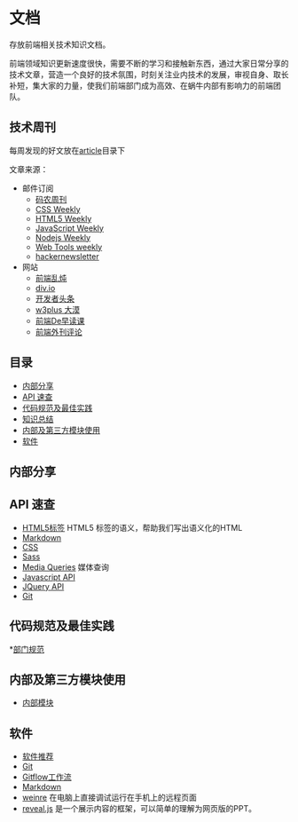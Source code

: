 # 文档

存放前端相关技术知识文档。

前端领域知识更新速度很快，需要不断的学习和接触新东西，通过大家日常分享的技术文章，营造一个良好的技术氛围，时刻关注业内技术的发展，审视自身、取长补短，集大家的力量，使我们前端部门成为高效、在蜗牛内部有影响力的前端团队。

## 技术周刊

每周发现的好文放在[article](http://gitlab.woniu.com/tool/doc/tree/master/article)目录下

文章来源：

* 邮件订阅
	* [码农周刊](http://weekly.manong.io/)
	* [CSS Weekly](http://css-weekly.com/)
	* [HTML5 Weekly](http://html5weekly.com/)
	* [JavaScript Weekly](http://javascriptweekly.com/)
	* [Nodejs Weekly](http://nodeweekly.com/)
	* [Web Tools weekly](http://webtoolsweekly.com/)
	* [hackernewsletter](http://www.hackernewsletter.com/)
* 网站
	* [前端乱炖](http://www.html-js.com/)
	* [div.io](http://div.io/)
	* [开发者头条](http://toutiao.io/)
	* [w3plus 大漠](http://www.w3cplus.com/)
	* [前端De早读课](http://www.zaoduke.net/)
	* [前端外刊评论](http://zhuanlan.zhihu.com/FrontendMagazine)




## 目录
* [内部分享](#share)
* [API 速查](#cheat-sheets)
* [代码规范及最佳实践](#code-style)
* [知识总结](#knowledge)
* [内部及第三方模块使用](#demo)
* [软件](#software)



## 内部分享




## <a name="cheat-sheets">API 速查</a>
* [HTML5标签](http://websitesetup.org/html5-cheat-sheet/) HTML5 标签的语义，帮助我们写出语义化的HTML
* [Markdown](http://warpedvisions.org/projects/markdown-cheat-sheet)
* [CSS](http://overapi.com/css/)
* [Sass](http://aepicos.com/blog/sass-cheat-sheet/)
* [Media Queries](http://mac-blog.org.ua/css-3-media-queries-cheat-sheet/) 媒体查询
* [Javascript API](http://overapi.com/javascript/)
* [JQuery API](http://oscarotero.com/jquery/)
* [Git](http://www.git-tower.com/blog/git-cheat-sheet/)


## <a name="code-style">代码规范及最佳实践</a>

*[部门规范](http://ued.woniu.com/f2e/rule.html)


## <a name="demo">内部及第三方模块使用</a>

* [内部模块](http://ued.woniu.com/f2e/modul.html)


## <a name="software">软件</a>
* [软件推荐](software/suggest.md)
* [Git](software/git.md)
* [Gitflow工作流](software/gitflow.md)
* [Markdown](software/markdown.md)
* [weinre](software/weinre.md) 在电脑上直接调试运行在手机上的远程页面
* [reveal.js](software/reveal.js.md) 是一个展示内容的框架，可以简单的理解为网页版的PPT。

